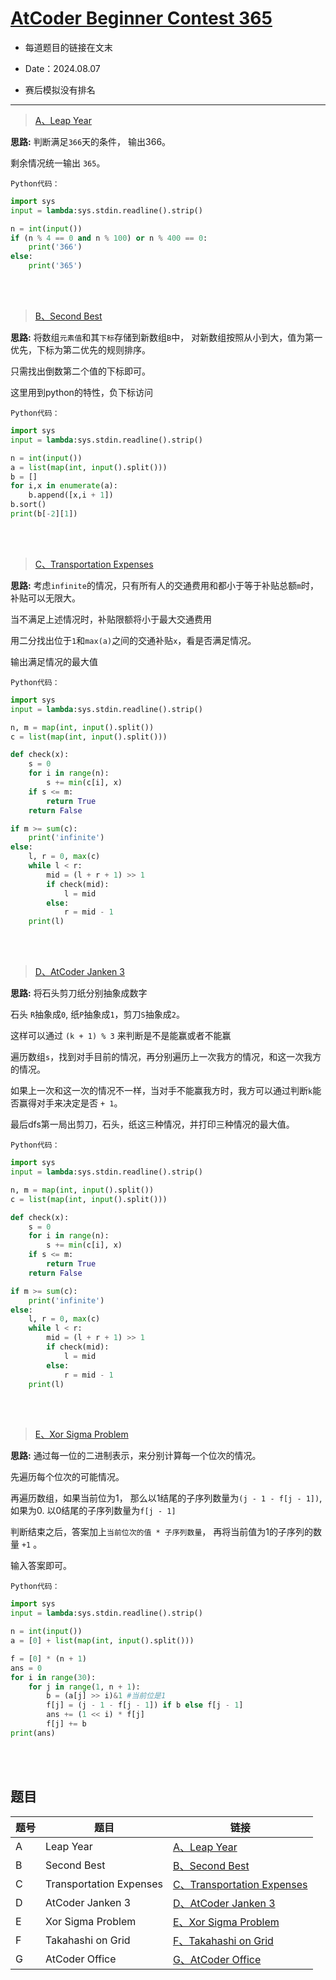 # [AtCoder Beginner Contest 365](https://atcoder.jp/contests/abc365)
- 每道题目的链接在文末

- Date：2024.08.07

- 赛后模拟没有排名
  
       
---
> [A、Leap Year](https://atcoder.jp/contests/abc365/tasks/abc365_a)

**思路:** 判断满足`366`天的条件， 输出366。   

剩余情况统一输出 `365`。

`Python代码：`
```Python []
import sys
input = lambda:sys.stdin.readline().strip()

n = int(input())
if (n % 4 == 0 and n % 100) or n % 400 == 0:
    print('366')
else:
    print('365')
```
<br></br>

> [B、Second Best](https://atcoder.jp/contests/abc365/tasks/abc365_b)

**思路:** 将数组`元素值`和其`下标`存储到新数组`B`中， 对新数组按照从小到大，值为第一优先，下标为第二优先的规则排序。    

只需找出倒数第二个值的下标即可。   

这里用到python的特性，负下标访问

`Python代码：`
```Python []
import sys
input = lambda:sys.stdin.readline().strip()

n = int(input())
a = list(map(int, input().split()))
b = []
for i,x in enumerate(a):
    b.append([x,i + 1])
b.sort()
print(b[-2][1])
```
<br></br>

> [C、Transportation Expenses](https://atcoder.jp/contests/abc365/tasks/abc365_c)

**思路:** 考虑`infinite`的情况，只有所有人的交通费用和都小于等于补贴总额`m`时，补贴可以无限大。   

当不满足上述情况时，补贴限额将小于最大交通费用

用二分找出位于`1`和`max(a)`之间的交通补贴`x`，看是否满足情况。

输出满足情况的最大值

`Python代码：`
```Python []
import sys
input = lambda:sys.stdin.readline().strip()

n, m = map(int, input().split())
c = list(map(int, input().split()))

def check(x):
    s = 0
    for i in range(n):
        s += min(c[i], x)
    if s <= m:
        return True
    return False 

if m >= sum(c):
    print('infinite')
else:
    l, r = 0, max(c)
    while l < r:
        mid = (l + r + 1) >> 1
        if check(mid):
            l = mid
        else:
            r = mid - 1
    print(l)
```
<br></br>

>  [D、AtCoder Janken 3](https://atcoder.jp/contests/abc365/tasks/abc365_d)

**思路:** 将石头剪刀纸分别抽象成数字

石头 `R`抽象成`0`, 纸`P`抽象成`1`，剪刀`S`抽象成`2`。

这样可以通过 `(k + 1) % 3` 来判断是不是能赢或者不能赢

遍历数组`s`，找到对手目前的情况，再分别遍历上一次我方的情况，和这一次我方的情况。

如果上一次和这一次的情况不一样，当对手不能赢我方时，我方可以通过判断`k`能否赢得对手来决定是否 `+ 1`。

最后dfs第一局出剪刀，石头，纸这三种情况，并打印三种情况的最大值。

`Python代码：`
```Python []
import sys
input = lambda:sys.stdin.readline().strip()

n, m = map(int, input().split())
c = list(map(int, input().split()))

def check(x):
    s = 0
    for i in range(n):
        s += min(c[i], x)
    if s <= m:
        return True
    return False 

if m >= sum(c):
    print('infinite')
else:
    l, r = 0, max(c)
    while l < r:
        mid = (l + r + 1) >> 1
        if check(mid):
            l = mid
        else:
            r = mid - 1
    print(l)
```
<br></br>


>  [E、Xor Sigma Problem](https://atcoder.jp/contests/abc365/tasks/abc365_e)

**思路:** 通过每一位的二进制表示，来分别计算每一个位次的情况。

先遍历每个位次的可能情况。

再遍历数组，如果当前位为1， 那么以1结尾的子序列数量为`(j - 1 - f[j - 1])`, 如果为0. 以0结尾的子序列数量为`f[j - 1]`

判断结束之后，答案加上`当前位次的值 * 子序列数量`， 再将当前值为1的子序列的数量 `+1` 。

输入答案即可。

`Python代码：`
```Python []
import sys
input = lambda:sys.stdin.readline().strip()

n = int(input())
a = [0] + list(map(int, input().split()))

f = [0] * (n + 1)
ans = 0
for i in range(30):
    for j in range(1, n + 1):
        b = (a[j] >> i)&1 #当前位是1
        f[j] = (j - 1 - f[j - 1]) if b else f[j - 1]
        ans += (1 << i) * f[j]
        f[j] += b
print(ans)

```
<br></br>
## 题目

| 题号 | 题目 | 链接 |
|-|-|-|
| A | Leap Year | [A、Leap Year](https://atcoder.jp/contests/abc365/tasks/abc365_a) |
| B | Second Best | [B、Second Best](https://atcoder.jp/contests/abc365/tasks/abc365_b) |
| C | Transportation Expenses | [C、Transportation Expenses](https://atcoder.jp/contests/abc365/tasks/abc365_c) |
| D | AtCoder Janken 3 | [D、AtCoder Janken 3](https://atcoder.jp/contests/abc365/tasks/abc365_d) |
| E | Xor Sigma Problem | [E、Xor Sigma Problem](https://atcoder.jp/contests/abc365/tasks/abc365_e) |
| F | Takahashi on Grid | [F、Takahashi on Grid](https://atcoder.jp/contests/abc365/tasks/abc365_f) |
| G | AtCoder Office | [G、AtCoder Office](https://atcoder.jp/contests/abc365/tasks/abc365_g) |

